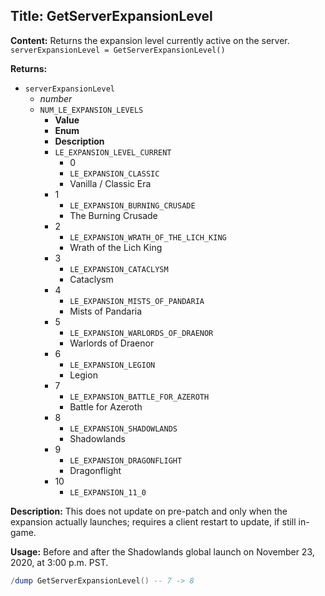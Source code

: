 ## Title: GetServerExpansionLevel

**Content:**
Returns the expansion level currently active on the server.
`serverExpansionLevel = GetServerExpansionLevel()`

**Returns:**
- `serverExpansionLevel`
  - *number*
  - `NUM_LE_EXPANSION_LEVELS`
    - **Value**
    - **Enum**
    - **Description**
    - `LE_EXPANSION_LEVEL_CURRENT`
      - 0
      - `LE_EXPANSION_CLASSIC`
      - Vanilla / Classic Era
    - 1
      - `LE_EXPANSION_BURNING_CRUSADE`
      - The Burning Crusade
    - 2
      - `LE_EXPANSION_WRATH_OF_THE_LICH_KING`
      - Wrath of the Lich King
    - 3
      - `LE_EXPANSION_CATACLYSM`
      - Cataclysm
    - 4
      - `LE_EXPANSION_MISTS_OF_PANDARIA`
      - Mists of Pandaria
    - 5
      - `LE_EXPANSION_WARLORDS_OF_DRAENOR`
      - Warlords of Draenor
    - 6
      - `LE_EXPANSION_LEGION`
      - Legion
    - 7
      - `LE_EXPANSION_BATTLE_FOR_AZEROTH`
      - Battle for Azeroth
    - 8
      - `LE_EXPANSION_SHADOWLANDS`
      - Shadowlands
    - 9
      - `LE_EXPANSION_DRAGONFLIGHT`
      - Dragonflight
    - 10
      - `LE_EXPANSION_11_0`

**Description:**
This does not update on pre-patch and only when the expansion actually launches; requires a client restart to update, if still in-game.

**Usage:**
Before and after the Shadowlands global launch on November 23, 2020, at 3:00 p.m. PST.
```lua
/dump GetServerExpansionLevel() -- 7 -> 8
```